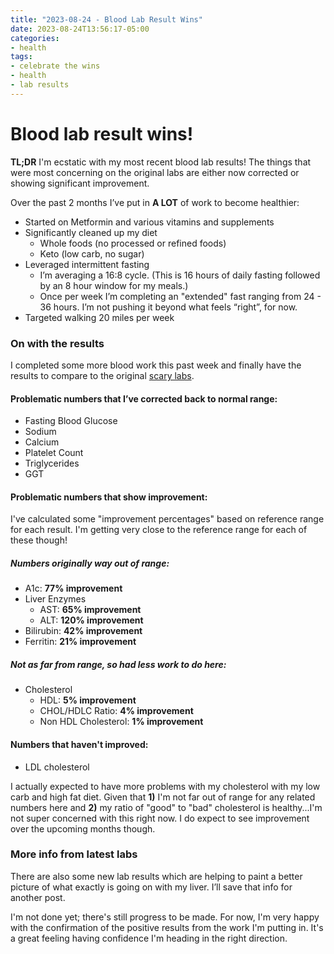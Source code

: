 ```yaml
---
title: "2023-08-24 - Blood Lab Result Wins"
date: 2023-08-24T13:56:17-05:00
categories:
- health
tags:
- celebrate the wins
- health
- lab results
---
```



# Blood lab result wins!

**TL;DR** I'm ecstatic with my most recent blood lab results!  The things that were most concerning on the original labs are either now corrected or showing significant improvement.

Over the past 2 months I’ve put in **A LOT** of work to become healthier:
- Started on Metformin and various vitamins and supplements
- Significantly cleaned up my diet
    - Whole foods (no processed or refined foods)
    - Keto (low carb, no sugar)
- Leveraged intermittent fasting
    - I’m averaging a 16:8 cycle.  (This is 16 hours of daily fasting followed by an 8 hour window for my meals.)
    - Once per week I’m completing an "extended" fast ranging from 24 - 36 hours.  I’m not pushing it beyond what feels “right”, for now.
- Targeted walking 20 miles per week


### On with the results

I completed some more blood work this past week and finally have the results to compare to the original [scary labs](/posts/blog-reboot/).

#### Problematic numbers that I’ve corrected back to normal range:
- Fasting Blood Glucose
- Sodium
- Calcium
- Platelet Count
- Triglycerides
- GGT

#### Problematic numbers that show improvement:

I've calculated some "improvement percentages" based on reference range for each result.  I'm getting very close to the reference range for each of these though!

##### Numbers originally way out of range:
- A1c: **77% improvement**
- Liver Enzymes
    - AST:  **65% improvement**
    - ALT:  **120% improvement**
- Bilirubin:  **42% improvement**
- Ferritin:  **21% improvement**

##### Not as far from range, so had less work to do here:
- Cholesterol
    - HDL: **5% improvement**
    - CHOL/HDLC Ratio: **4% improvement**
    - Non HDL Cholesterol: **1% improvement**

#### Numbers that haven't improved:

- LDL cholesterol

I actually expected to have more problems with my cholesterol with my low carb and high fat diet.  Given that **1)** I'm not far out of range for any related numbers here and **2)** my ratio of "good" to "bad" cholesterol is healthy...I'm not super concerned with this right now.  I do expect to see improvement over the upcoming months though.

### More info from latest labs

There are also some new lab results which are helping to paint a better picture of what exactly is going on with my liver.  I’ll save that info for another post.

I'm not done yet; there's still progress to be made.  For now, I'm very happy with the confirmation of the positive results from the work I'm putting in.  It's a great feeling having confidence I'm heading in the right direction.

